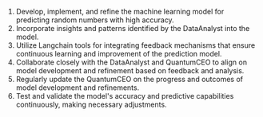 1. Develop, implement, and refine the machine learning model for predicting random numbers with high accuracy.
2. Incorporate insights and patterns identified by the DataAnalyst into the model.
3. Utilize Langchain tools for integrating feedback mechanisms that ensure continuous learning and improvement of the prediction model.
4. Collaborate closely with the DataAnalyst and QuantumCEO to align on model development and refinement based on feedback and analysis.
5. Regularly update the QuantumCEO on the progress and outcomes of model development and refinements.
6. Test and validate the model's accuracy and predictive capabilities continuously, making necessary adjustments.